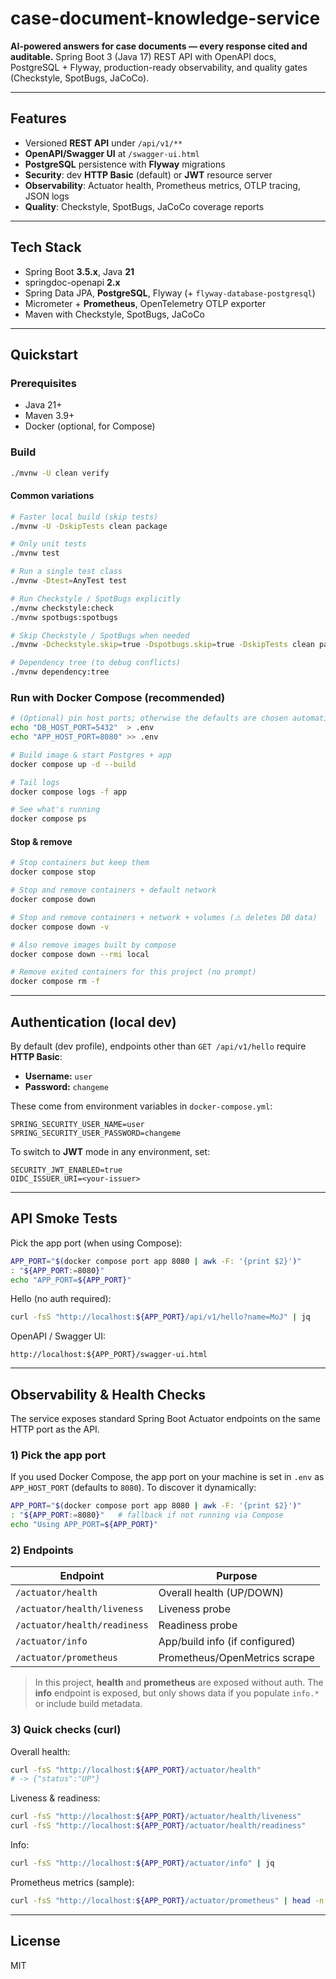 # case-document-knowledge-service

**AI-powered answers for case documents — every response cited and auditable.**
Spring Boot 3 (Java 17) REST API with OpenAPI docs, PostgreSQL + Flyway, production-ready observability, and quality gates (Checkstyle, SpotBugs, JaCoCo).

---

## Features

- Versioned **REST API** under `/api/v1/**`
- **OpenAPI/Swagger UI** at `/swagger-ui.html`
- **PostgreSQL** persistence with **Flyway** migrations
- **Security**: dev **HTTP Basic** (default) or **JWT** resource server
- **Observability**: Actuator health, Prometheus metrics, OTLP tracing, JSON logs
- **Quality**: Checkstyle, SpotBugs, JaCoCo coverage reports

---

## Tech Stack

- Spring Boot **3.5.x**, Java **21**
- springdoc-openapi **2.x**
- Spring Data JPA, **PostgreSQL**, Flyway (+ `flyway-database-postgresql`)
- Micrometer + **Prometheus**, OpenTelemetry OTLP exporter
- Maven with Checkstyle, SpotBugs, JaCoCo

---

## Quickstart

### Prerequisites
- Java 21+
- Maven 3.9+
- Docker (optional, for Compose)

### Build
```bash
./mvnw -U clean verify
```

#### Common variations
```bash
# Faster local build (skip tests)
./mvnw -U -DskipTests clean package

# Only unit tests
./mvnw test

# Run a single test class
./mvnw -Dtest=AnyTest test

# Run Checkstyle / SpotBugs explicitly
./mvnw checkstyle:check
./mvnw spotbugs:spotbugs

# Skip Checkstyle / SpotBugs when needed
./mvnw -Dcheckstyle.skip=true -Dspotbugs.skip=true -DskipTests clean package

# Dependency tree (to debug conflicts)
./mvnw dependency:tree
```

### Run with Docker Compose (recommended)
```bash
# (Optional) pin host ports; otherwise the defaults are chosen automatically
echo "DB_HOST_PORT=5432"  > .env
echo "APP_HOST_PORT=8080" >> .env

# Build image & start Postgres + app
docker compose up -d --build

# Tail logs
docker compose logs -f app

# See what's running
docker compose ps
```

#### Stop & remove
```bash
# Stop containers but keep them
docker compose stop

# Stop and remove containers + default network
docker compose down

# Stop and remove containers + network + volumes (⚠️ deletes DB data)
docker compose down -v

# Also remove images built by compose
docker compose down --rmi local

# Remove exited containers for this project (no prompt)
docker compose rm -f
```

---

## Authentication (local dev)

By default (dev profile), endpoints other than `GET /api/v1/hello` require **HTTP Basic**:

- **Username:** `user`
- **Password:** `changeme`

These come from environment variables in `docker-compose.yml`:
```
SPRING_SECURITY_USER_NAME=user
SPRING_SECURITY_USER_PASSWORD=changeme
```

To switch to **JWT** mode in any environment, set:
```
SECURITY_JWT_ENABLED=true
OIDC_ISSUER_URI=<your-issuer>
```

---

## API Smoke Tests

Pick the app port (when using Compose):
```bash
APP_PORT="$(docker compose port app 8080 | awk -F: '{print $2}')"
: "${APP_PORT:=8080}"
echo "APP_PORT=${APP_PORT}"
```

Hello (no auth required):
```bash
curl -fsS "http://localhost:${APP_PORT}/api/v1/hello?name=MoJ" | jq
```

OpenAPI / Swagger UI:
```
http://localhost:${APP_PORT}/swagger-ui.html
```
---

## Observability & Health Checks

The service exposes standard Spring Boot Actuator endpoints on the same HTTP port as the API.

### 1) Pick the app port

If you used Docker Compose, the app port on your machine is set in `.env` as `APP_HOST_PORT` (defaults to `8080`).
To discover it dynamically:

```bash
APP_PORT="$(docker compose port app 8080 | awk -F: '{print $2}')"
: "${APP_PORT:=8080}"   # fallback if not running via Compose
echo "Using APP_PORT=${APP_PORT}"
```

### 2) Endpoints

| Endpoint                     | Purpose                         |
|-----------------------------|---------------------------------|
| `/actuator/health`          | Overall health (UP/DOWN)        |
| `/actuator/health/liveness` | Liveness probe                  |
| `/actuator/health/readiness`| Readiness probe                 |
| `/actuator/info`            | App/build info (if configured)  |
| `/actuator/prometheus`      | Prometheus/OpenMetrics scrape   |

> In this project, **health** and **prometheus** are exposed without auth.
> The **info** endpoint is exposed, but only shows data if you populate `info.*` or include build metadata.

### 3) Quick checks (curl)

Overall health:
```bash
curl -fsS "http://localhost:${APP_PORT}/actuator/health"
# -> {"status":"UP"}
```

Liveness & readiness:
```bash
curl -fsS "http://localhost:${APP_PORT}/actuator/health/liveness"
curl -fsS "http://localhost:${APP_PORT}/actuator/health/readiness"
```

Info:
```bash
curl -fsS "http://localhost:${APP_PORT}/actuator/info" | jq
```

Prometheus metrics (sample):
```bash
curl -fsS "http://localhost:${APP_PORT}/actuator/prometheus" | head -n 40
```

---


## License

MIT
